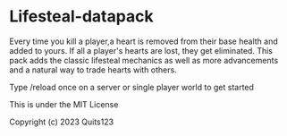 # Lifesteal-datapack

Every time you kill a player,a heart is removed from their base health and added to yours. If all a player's hearts are lost, they get eliminated. This pack adds the classic lifesteal mechanics as well as more advancements and a natural way to trade hearts with others.

Type /reload once on a server or single player world to get started


This is under the MIT License

Copyright (c) 2023 Quits123
